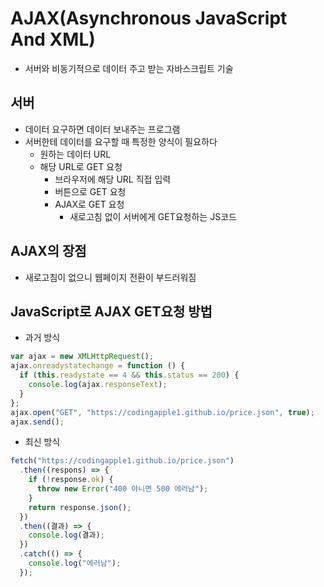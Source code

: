 # AJAX(Asynchronous JavaScript And XML)

- 서버와 비동기적으로 데이터 주고 받는 자바스크립트 기술

## 서버

- 데이터 요구하면 데이터 보내주는 프로그램
- 서버한테 데이터를 요구할 때 특정한 양식이 필요하다
  - 원하는 데이터 URL
  - 해당 URL로 GET 요청
    - 브라우저에 해당 URL 직접 입력
    - 버튼으로 GET 요청
    - AJAX로 GET 요청
      - 새로고침 없이 서버에게 GET요청하는 JS코드

## AJAX의 장점

- 새로고침이 없으니 웹페이지 전환이 부드러워짐

## JavaScript로 AJAX GET요청 방법

- 과거 방식

```javascript
var ajax = new XMLHttpRequest();
ajax.onreadystatechange = function () {
  if (this.readystate == 4 && this.status == 200) {
    console.log(ajax.responseText);
  }
};
ajax.open("GET", "https://codingapple1.github.io/price.json", true);
ajax.send();
```

- 최신 방식

```javascript
fetch("https://codingapple1.github.io/price.json")
  .then((respons) => {
    if (!response.ok) {
      throw new Error("400 아니면 500 에러남");
    }
    return response.json();
  })
  .then((결과) => {
    console.log(결과);
  })
  .catch(() => {
    console.log("에러남");
  });
```

